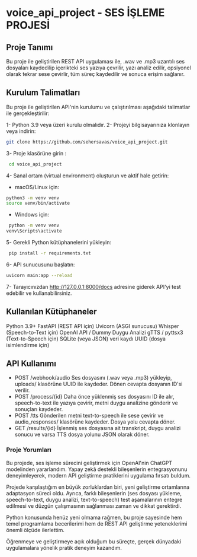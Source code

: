 # voice_api_project - SES İŞLEME PROJESİ

## Proje Tanımı
Bu proje ile geliştirilen REST API uygulaması ile, .wav ve .mp3 uzantılı ses dosyaları kaydedilip içerikteki ses yazıya çevrilir, yazı analiz edilir, opsiyonel olarak tekrar sese çevirlir, tüm süreç kaydedilir ve sonuca erişim sağlanır.

## Kurulum Talimatları
Bu proje ile geliştirilen API'nin kurulumu ve çalıştırılması aşağıdaki talimatlar ile gerçekleştirilir:

1- Python 3.9 veya üzeri kurulu olmalıdır.
2- Projeyi bilgisayarınıza klonlayın veya indirin:
   ```bash
   git clone https://github.com/sehersavas/voice_api_project.git 
```
3- Proje klasörüne girin :
```bash
 cd voice_api_project 
 ```
4- Sanal ortam (virtual environment) oluşturun ve aktif hale getirin:
* macOS/Linux için:
```bash
python3 -m venv venv
source venv/bin/activate 
```
* Windows için: 
```bash
 python -m venv venv
venv\Scripts\activate
```
5- Gerekli Python kütüphanelerini yükleyin:
```bash
 pip install -r requirements.txt
```
6- API sunucusunu başlatın:
```bash 
uvicorn main:app --reload
```
7- Tarayıcınızdan http://127.0.0.1:8000/docs adresine giderek API'yi test edebilir ve kullanabilirsiniz.

## Kullanılan Kütüphaneler
Python 3.9+
FastAPI (REST API için)
Uvicorn (ASGI sunucusu)
Whisper (Speech-to-Text için)
OpenAI API / Dummy Duygu Analizi
gTTS / pyttsx3 (Text-to-Speech için)
SQLite (veya JSON) veri kaydı
UUID (dosya isimlendirme için)

## API Kullanımı
* POST /webhook/audio
Ses dosyasını (.wav veya .mp3) yükleyip, uploads/ klasörüne UUID ile kaydeder.
Dönen cevapta dosyanın ID'si verilir.
* POST /process/{id}
Daha önce yüklenmiş ses dosyasını ID ile alır, speech-to-text ile yazıya çevirir, metni duygu analizine gönderir ve sonuçları kaydeder.
* POST /tts
Gönderilen metni text-to-speech ile sese çevirir ve audio_responses/ klasörüne kaydeder. Dosya yolu cevapta döner.
* GET /results/{id}
İşlenmiş ses dosyasına ait transkript, duygu analizi sonucu ve varsa TTS dosya yolunu JSON olarak döner.

### Proje Yorumları
Bu projede, ses işleme sürecini geliştirmek için OpenAI'nin ChatGPT modelinden yararlandım.
Yapay zekâ destekli bileşenlerin entegrasyonunu deneyimleyerek, modern API geliştirme pratiklerini uygulama fırsatı buldum.

Projede karşılaştığım en büyük zorluklardan biri, yeni geliştirme ortamlarına adaptasyon süreci oldu. Ayrıca, farklı bileşenlerin (ses dosyası yükleme, speech-to-text, duygu analizi, text-to-speech) test aşamalarının entegre edilmesi ve düzgün çalışmasının sağlanması zaman ve dikkat gerektirdi.

Python konusunda henüz yeni olmama rağmen, bu proje sayesinde hem temel programlama becerilerimi hem de REST API geliştirme yeteneklerimi önemli ölçüde ilerlettim.

Öğrenmeye ve geliştirmeye açık olduğum bu süreçte, gerçek dünyadaki uygulamalara yönelik pratik deneyim kazandım.
